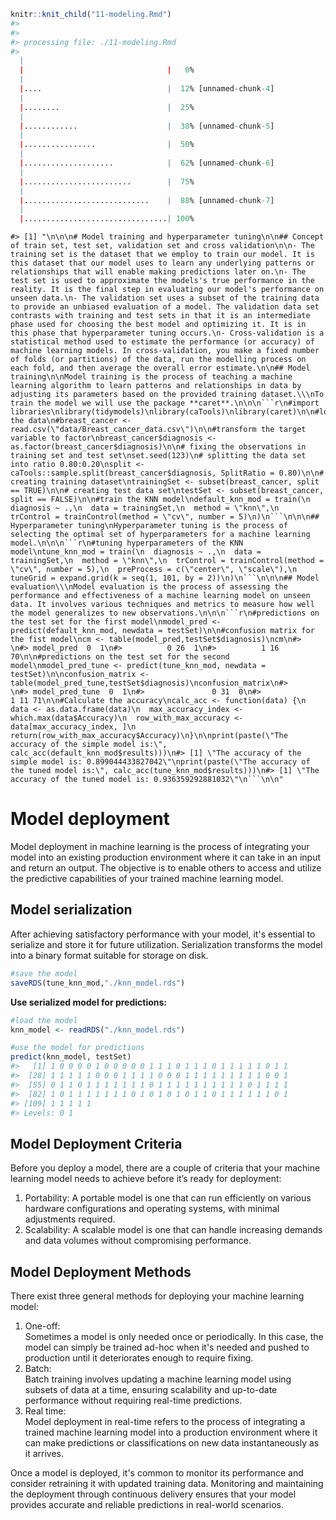 
```r
knitr::knit_child("11-modeling.Rmd")
#> 
#> 
#> processing file: ./11-modeling.Rmd
#>   |                                        |                                |   0%  |                                        |....                            |  12% [unnamed-chunk-4]  |                                        |........                        |  25%                    |                                        |............                    |  38% [unnamed-chunk-5]  |                                        |................                |  50%                    |                                        |....................            |  62% [unnamed-chunk-6]  |                                        |........................        |  75%                    |                                        |............................    |  88% [unnamed-chunk-7]  |                                        |................................| 100%                  
```

````
#> [1] "\n\n\n# Model training and hyperparameter tuning\n\n## Concept of train set, test set, validation set and cross validation\n\n- The training set is the dataset that we employ to train our model. It is this dataset that our model uses to learn any underlying patterns or relationships that will enable making predictions later on.\n- The test set is used to approximate the models's true performance in the reality. It is the final step in evaluating our model's performance on unseen data.\n- The validation set uses a subset of the training data to provide an unbiased evaluation of a model. The validation data set contrasts with training and test sets in that it is an intermediate phase used for choosing the best model and optimizing it. It is in this phase that hyperparameter tuning occurs.\n- Cross-validation is a statistical method used to estimate the performance (or accuracy) of machine learning models. In cross-validation, you make a fixed number of folds (or partitions) of the data, run the modelling process on each fold, and then average the overall error estimate.\n\n## Model training\n\nModel training is the process of teaching a machine learning algorithm to learn patterns and relationships in data by adjusting its parameters based on the provided training dataset.\\\nTo train the model we will use the package **caret**.\n\n\n```r\n#import libraries\nlibrary(tidymodels)\nlibrary(caTools)\nlibrary(caret)\n\n#load the data\n#breast_cancer <- read.csv(\"data/Breast_cancer_data.csv\")\n\n#transform the target variable to factor\nbreast_cancer$diagnosis <- as.factor(breast_cancer$diagnosis)\n\n# fixing the observations in training set and test set\nset.seed(123)\n# splitting the data set into ratio 0.80:0.20\nsplit <- caTools::sample.split(breast_cancer$diagnosis, SplitRatio = 0.80)\n\n# creating training dataset\ntrainingSet <- subset(breast_cancer, split == TRUE)\n\n# creating test data set\ntestSet <- subset(breast_cancer, split == FALSE)\n\n#train the KNN model\ndefault_knn_mod = train(\n  diagnosis ~ .,\n  data = trainingSet,\n  method = \"knn\",\n  trControl = trainControl(method = \"cv\", number = 5)\n)\n```\n\n\n## Hyperparameter tuning\nHyperparameter tuning is the process of selecting the optimal set of hyperparameters for a machine learning model.\n\n\n```r\n#tuning hyperparameters of the KNN model\ntune_knn_mod = train(\n  diagnosis ~ .,\n  data = trainingSet,\n  method = \"knn\",\n  trControl = trainControl(method = \"cv\", number = 5),\n  preProcess = c(\"center\", \"scale\"),\n  tuneGrid = expand.grid(k = seq(1, 101, by = 2))\n)\n```\n\n\n## Model evaluation\\\nModel evaluation is the process of assessing the performance and effectiveness of a machine learning model on unseen data. It involves various techniques and metrics to measure how well the model generalizes to new observations.\n\n\n```r\n#predictions on the test set for the first model\nmodel_pred <- predict(default_knn_mod, newdata = testSet)\n\n#confusion matrix for the fist model\ncm <- table(model_pred,testSet$diagnosis)\ncm\n#>           \n#> model_pred  0  1\n#>          0 26  1\n#>          1 16 70\n\n#predictions on the test set for the second model\nmodel_pred_tune <- predict(tune_knn_mod, newdata = testSet)\n\nconfusion_matrix <- table(model_pred_tune,testSet$diagnosis)\nconfusion_matrix\n#>                \n#> model_pred_tune  0  1\n#>               0 31  0\n#>               1 11 71\n\n#Calculate the accuracy\ncalc_acc <- function(data) {\n  data <- as.data.frame(data)\n  max_accuracy_index <- which.max(data$Accuracy)\n  row_with_max_accuracy <- data[max_accuracy_index, ]\n  return(row_with_max_accuracy$Accuracy)\n}\n\nprint(paste(\"The accuracy of the simple model is:\", calc_acc(default_knn_mod$results)))\n#> [1] \"The accuracy of the simple model is: 0.899044433827042\"\nprint(paste(\"The accuracy of the tuned model is:\", calc_acc(tune_knn_mod$results)))\n#> [1] \"The accuracy of the tuned model is: 0.936359292881032\"\n```\n\n"
````


# Model deployment

Model deployment in machine learning is the process of integrating your model into an existing production environment where it can take in an input and return an output. The objective is to enable others to access and utilize the predictive capabilities of your trained machine learning model.

## Model serialization
After achieving satisfactory performance with your model, it's essential to serialize and store it for future utilization. Serialization transforms the model into a binary format suitable for storage on disk.

```r
#save the model
saveRDS(tune_knn_mod,"./knn_model.rds")
```

**Use serialized model for predictions:**

```r
#load the model
knn_model <- readRDS("./knn_model.rds")

#use the model for predictions
predict(knn_model, testSet)
#>   [1] 1 0 0 0 0 1 0 0 0 0 0 1 1 1 0 1 1 1 0 1 1 1 1 1 0 1 1
#>  [28] 1 1 1 1 1 0 0 0 1 1 1 1 0 0 0 1 1 1 1 1 1 1 1 1 0 0 1
#>  [55] 0 1 1 0 1 1 1 1 1 1 1 0 1 1 1 1 1 1 1 1 1 1 0 1 1 1 1
#>  [82] 1 0 1 1 1 1 1 1 1 0 1 0 1 0 1 0 1 1 0 1 1 1 1 1 1 0 1
#> [109] 1 1 1 1 1
#> Levels: 0 1
```


## Model Deployment Criteria
Before you deploy a model, there are a couple of criteria that your machine learning model needs to achieve before it’s ready for deployment:

1. Portability: A portable model is one that can run efficiently on various hardware configurations and operating systems, with minimal adjustments required. 
2. Scalability: A scalable model is one that can handle increasing demands and data volumes without compromising performance. 

##  Model Deployment Methods
There exist three general methods for deploying your machine learning model:

1. One-off:\
Sometimes a model is only needed once or periodically. In this case, the model can simply be trained ad-hoc when it's needed and pushed to production until it deteriorates enough to require fixing.
2. Batch:\
Batch training involves updating a machine learning model using subsets of data at a time, ensuring scalability and up-to-date performance without requiring real-time predictions.
3. Real time:\
Model deployment in real-time refers to the process of integrating a trained machine learning model into a production environment where it can make predictions or classifications on new data instantaneously as it arrives. 

Once a model is deployed, it's common to monitor its performance and consider retraining it with updated training data. Monitoring and maintaining the deployment through continuous delivery ensures that your model provides accurate and reliable predictions in real-world scenarios.
